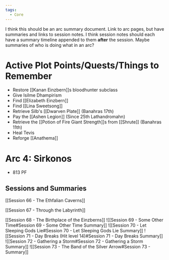 ```yaml
---
tags:
  - Core
---
```

I think this should be an arc summary document. Link to arc pages, but have summaries and links to session notes. I think session notes should each have a summary timeline appended to them **after** the session. Maybe summaries of who is doing what in an arc?
# Active Plot Points/Quests/Things to Remember
- Restore [[Kanan Einzbern]]s bloodhunter subclass
- Give Isilme Dhampirism
- Find [[Elizabeth Einzbern]]
- Find [[Lina Sweetsong]]
- Retrieve Silb's [[Dwarven Plate]] (Banahras 17th)
- Pay the [[Ashen Legion]] (Since 25th Lathandromahn)
- Retrieve the [[Potion of Fire Giant Strength]]s from [[Shrute]] (Banahras 11th)
- Heal Tevis
- Reforge [[Anathema]]
# Arc 4: Sirkonos
- 813 PF
## Sessions and Summaries
[[Session 66 - The Ethfalian Caverns]]

[[Session 67 - Through the Labyrinth]]

[[Session 68 - The Birthplace of the Einzberns]]
![[Session 69 - Some Other Time#Session 69 - Some Other Time Summary]]
![[Session 70 - Let Sleeping Gods Lie#Session 70 - Let Sleeping Gods Lie Summary]]
![[Session 71 - Day Breaks (Hit level 14)#Session 71 - Day Breaks Summary]]
![[Session 72 - Gathering a Storm#Session 72 - Gathering a Storm Summary]]
![[Session 73 - The Band of the Silver Arrow#Session 73 - Summary]]
